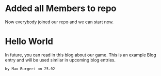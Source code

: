 # Added all Members to repo
Now everybody joined our repo and we can start now.
# Hello World
In future, you can read in this blog about our game. This is an example Blog entry and will be used similar in upcoming blog entries.

`by Max Burgert on 25.02`
